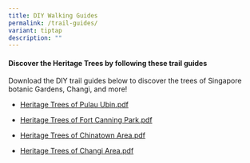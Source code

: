 ```yaml
---
title: DIY Walking Guides
permalink: /trail-guides/
variant: tiptap
description: ""
---
```

<h4><strong>Discover the Heritage Trees by following these trail guides</strong></h4>
<p>Download the DIY trail guides below to discover the trees of Singapore
botanic Gardens, Changi, and more!</p>
<ul data-tight="true" class="tight">
<li>
<p><a href="/files/Explore Page/NPARKS_DIY_Trail_Ubin_FA.pdf" rel="noopener noreferrer nofollow" target="_blank">Heritage Trees of Pulau Ubin.pdf</a>
</p>
</li>
<li>
<p><a href="/files/Explore Page/NPARKS_DIY_Trail_Fort_Canning_FA.pdf" rel="noopener noreferrer nofollow" target="_blank">Heritage Trees of Fort Canning Park.pdf</a>
</p>
</li>
<li>
<p><a href="/files/Explore Page/NPARKS_DIY_Trail_Chinatown_FA.pdf" rel="noopener noreferrer nofollow" target="_blank">Heritage Trees of Chinatown Area.pdf</a>
</p>
</li>
<li>
<p><a href="/files/Explore Page/NPARKS_DIY_Trail_Changi_FA.pdf" rel="noopener noreferrer nofollow" target="_blank">Heritage Trees of Changi Area.pdf</a>
</p>
</li>
</ul>
<p></p>